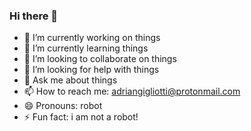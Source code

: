 ### Hi there 👋

<!--
**adriangigliotti/AdrianGigliotti** is a ✨ _special_ ✨ repository because its `README.md` (this file) appears on your GitHub profile.
-->

- 🔭 I’m currently working on things
- 🌱 I’m currently learning things
- 👯 I’m looking to collaborate on things
- 🤔 I’m looking for help with things
- 💬 Ask me about things
- 📫 How to reach me: adriangigliotti@protonmail.com
- 😄 Pronouns: robot
- ⚡ Fun fact: i am not a robot!

